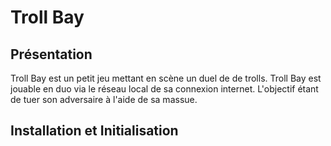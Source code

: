 # Troll Bay

## Présentation
Troll Bay est un petit jeu mettant en scène un duel de de trolls. 
Troll Bay est jouable en duo via le réseau local de sa connexion internet.
L'objectif étant de tuer son adversaire à l'aide de sa massue.

## Installation et Initialisation